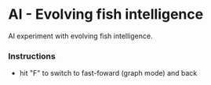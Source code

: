 # AI - Evolving fish intelligence

AI experiment with evolving fish intelligence.

### Instructions
- hit "F" to switch to fast-foward (graph mode) and back
